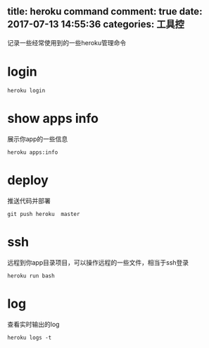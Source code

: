 title: heroku command
comment: true
date: 2017-07-13 14:55:36
categories:  工具控
---
记录一些经常使用到的一些heroku管理命令

# login
```
heroku login
```

# show apps info
展示你app的一些信息
```
heroku apps:info
```

# deploy
推送代码并部署
```
git push heroku  master
```

# ssh 
远程到你app目录项目，可以操作远程的一些文件，相当于ssh登录
```
heroku run bash
```

# log
查看实时输出的log
```
heroku logs -t
```